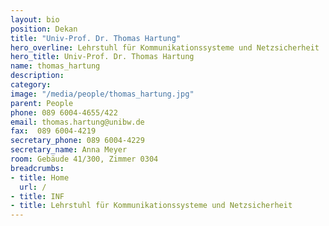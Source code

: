 ```yaml
---
layout: bio
position: Dekan
title: "Univ-Prof. Dr. Thomas Hartung"
hero_overline: Lehrstuhl für Kommunikationssysteme und Netzsicherheit
hero_title: Univ-Prof. Dr. Thomas Hartung
name: thomas_hartung
description: 
category: 
image: "/media/people/thomas_hartung.jpg"
parent: People
phone: 089 6004-4655/422
email: thomas.hartung@unibw.de
fax:  089 6004-4219
secretary_phone: 089 6004-4229
secretary_name: Anna Meyer
room: Gebäude 41/300, Zimmer 0304
breadcrumbs:
- title: Home
  url: /
- title: INF
- title: Lehrstuhl für Kommunikationssysteme und Netzsicherheit
---
```

